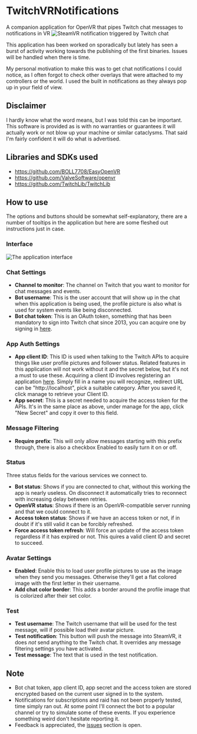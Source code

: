 # TwitchVRNotifications
A companion application for OpenVR that pipes Twitch chat messages to notifications in VR
![SteamVR notification triggered by Twitch chat](https://i.imgur.com/eKwTCJZ.png)

This application has been worked on sporadically but lately has seen a burst of activity working towards the publishing of the first binaries. Issues will be handled when there is time.

My personal motivation to make this was to get chat notifications I could notice, as I often forgot to check other overlays that were attached to my controllers or the world. I used the built in notifications as they always pop up in your field of view.

## Disclaimer
I hardly know what the word means, but I was told this can be important. This software is provided as is with no warranties or guarantees it will actually work or not blow up your machine or similar cataclysms. That said I'm fairly confident it will do what is advertised.

## Libraries and SDKs used
* https://github.com/BOLL7708/EasyOpenVR
* https://github.com/ValveSoftware/openvr
* https://github.com/TwitchLib/TwitchLib

## How to use
The options and buttons should be somewhat self-explanatory, there are a number of tooltips in the application but here are some fleshed out instructions just in case.
### Interface
![The application interface](https://i.imgur.com/dTyaJQu.png)
### Chat Settings
* **Channel to monitor**: The channel on Twitch that you want to monitor for chat messages and events.
* **Bot username**: This is the user account that will show up in the chat when this application is being used, the profile picture is also what is used for system events like being disconnected.
* **Bot chat token**: This is an OAuth token, something that has been mandatory to sign into Twitch chat since 2013, you can acquire one by signing in [here](https://twitchapps.com/tmi/).
### App Auth Settings
* **App client ID**: This ID is used when talking to the Twitch APIs to acquire things like user profile pictures and follower status. Related features in this application will not work without it and the secret below, but it's not a must to use these. Acquiring a client ID involves registering an application [here](https://glass.twitch.tv/console/apps). Simply fill in a name you will recognize, redirect URL can be "http://localhost", pick a suitable category. After you saved it, click manage to retrieve your Client ID.
* **App secret**: This is a secret needed to acquire the access token for the APIs. It's in the same place as above, under manage for the app, click "New Secret" and copy it over to this field.
### Message Filtering
* **Require prefix**: This will only allow messages starting with this prefix through, there is also a checkbox Enabled to easily turn it on or off.
### Status
Three status fields for the various services we connect to.
* **Bot status**: Shows if you are connected to chat, without this working the app is nearly useless. On disconnect it automatically tries to reconnect with increasing delay between retries.
* **OpenVR status**: Shows if there is an OpenVR-compatible server running and that we could connect to it.
* **Access token status**: Shows if we have an access token or not, if in doubt if it's still valid it can be forcibly refreshed.
* **Force access token refresh**: Will force an update of the access token regardless if it has expired or not. This quires a valid client ID and secret to succeed.
### Avatar Settings
* **Enabled**: Enable this to load user profile pictures to use as the image when they send you messages. Otherwise they'll get a flat colored image with the first letter in their username.
* **Add chat color border**: This adds a border around the profile image that is colorized after their set color.
### Test
* **Test username**: The Twitch username that will be used for the test message, will if possible load their avatar picture.
* **Test notification**: This button will push the message into SteamVR, it does _not_ send anything to the Twitch chat. It overrides any message filtering settings you have activated.
* **Test message**: The text that is used in the test notification.

## Note
* Bot chat token, app client ID, app secret and the access token are stored encrypted based on the current user signed in to the system.
* Notifications for subscriptions and raid has not been properly tested, time simply ran out. At some point I'll connect the bot to a popular channel or try to simulate some of these events. If you experience something weird don't hesitate reporting it.
* Feedback is appreciated, the [issues](https://github.com/BOLL7708/TwitchVRNotifications/issues) section is open.
